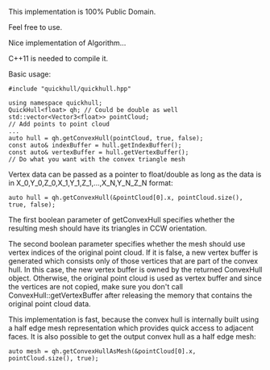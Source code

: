 This implementation is 100% Public Domain.

Feel free to use.

Nice implementation of Algorithm...
 
C++11 is needed to compile it.

Basic usage:

	#include "quickhull/quickhull.hpp"

	using namespace quickhull;
	QuickHull<float> qh; // Could be double as well
	std::vector<Vector3<float>> pointCloud;
	// Add points to point cloud
	...
	auto hull = qh.getConvexHull(pointCloud, true, false);
	const auto& indexBuffer = hull.getIndexBuffer();
	const auto& vertexBuffer = hull.getVertexBuffer();
	// Do what you want with the convex triangle mesh

Vertex data can be passed as a pointer to float/double as long as the data is in X_0,Y_0,Z_0,X_1,Y_1,Z_1,...,X_N,Y_N_Z_N format:

	auto hull = qh.getConvexHull(&pointCloud[0].x, pointCloud.size(), true, false);

The first boolean parameter of getConvexHull specifies whether the resulting mesh should have its triangles in CCW orientation.

The second boolean parameter specifies whether the mesh should use vertex indices of the original point cloud. If it is false, a new vertex buffer is generated which consists only of those vertices that are part of the convex hull. In this case, the new vertex buffer is owned by the returned ConvexHull object. Otherwise, the original point cloud is used as vertex buffer and since the vertices are not copied, make sure you don't call ConvexHull::getVertexBuffer after releasing the memory that contains the original point cloud data.

This implementation is fast, because the convex hull is internally built using a half edge mesh representation which provides quick access to adjacent faces. It is also possible to get the output convex hull as a half edge mesh:

	auto mesh = qh.getConvexHullAsMesh(&pointCloud[0].x, pointCloud.size(), true);
